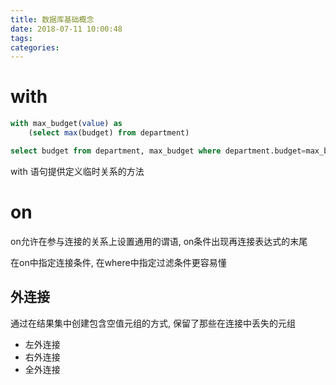 ```yaml
---
title: 数据库基础概念
date: 2018-07-11 10:00:48
tags:
categories:
---
```


# with
```sql
with max_budget(value) as 
    (select max(budget) from department)

select budget from department, max_budget where department.budget=max_budget.value
```

with 语句提供定义临时关系的方法

# on
on允许在参与连接的关系上设置通用的谓语, on条件出现再连接表达式的末尾

在on中指定连接条件, 在where中指定过滤条件更容易懂

## 外连接
通过在结果集中创建包含空值元组的方式, 保留了那些在连接中丢失的元组

- 左外连接
- 右外连接
- 全外连接


